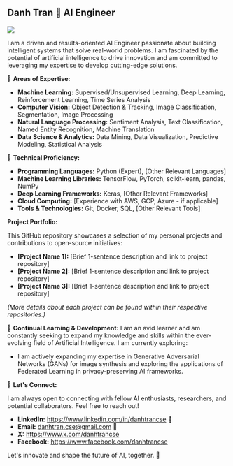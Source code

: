 ## Danh Tran 🚀  **AI Engineer** 
<img src="https://avatars.githubusercontent.com/u/179741572" heigt="75">

I am a driven and results-oriented AI Engineer passionate about building intelligent systems that solve real-world problems.  I am fascinated by the potential of artificial intelligence to drive innovation and am committed to leveraging my expertise to develop cutting-edge solutions. 

🧠 **Areas of Expertise:**

* **Machine Learning:** Supervised/Unsupervised Learning, Deep Learning, Reinforcement Learning, Time Series Analysis
* **Computer Vision:** Object Detection & Tracking, Image Classification, Segmentation, Image Processing 
* **Natural Language Processing:** Sentiment Analysis, Text Classification, Named Entity Recognition, Machine Translation 
* **Data Science & Analytics:** Data Mining, Data Visualization, Predictive Modeling, Statistical Analysis

🚀 **Technical Proficiency:**

* **Programming Languages:** Python (Expert), [Other Relevant Languages]
* **Machine Learning Libraries:** TensorFlow, PyTorch, scikit-learn, pandas, NumPy 
* **Deep Learning Frameworks:** Keras, [Other Relevant Frameworks]
* **Cloud Computing:**  [Experience with AWS, GCP, Azure - if applicable]
* **Tools & Technologies:**  Git, Docker, SQL, [Other Relevant Tools]

**Project Portfolio:**

This GitHub repository showcases a selection of my personal projects and contributions to open-source initiatives:

* **[Project Name 1]:** [Brief 1-sentence description and link to project repository]
* **[Project Name 2]:** [Brief 1-sentence description and link to project repository]
* **[Project Name 3]:** [Brief 1-sentence description and link to project repository]

 *(More details about each project can be found within their respective repositories.)*

🌱 **Continual Learning & Development:** I am an avid learner and am constantly seeking to expand my knowledge and skills within the ever-evolving field of Artificial Intelligence.  I am currently exploring: 

*  I am actively expanding my expertise in Generative Adversarial Networks (GANs) for image synthesis and exploring the applications of Federated Learning in privacy-preserving AI frameworks.

🤝 **Let's Connect:**

I am always open to connecting with fellow AI enthusiasts, researchers, and potential collaborators. Feel free to reach out!

* **LinkedIn:** https://www.linkedin.com/in/danhtrancse 🔗
* **Email:** danhtran.cse@gmail.com 📧
* **X:** https://www.x.com/danhtrancse
* **Facebook:** https://www.facebook.com/danhtrancse
<!--
* **Discord:** +84386760143
* **Zalo:** +84386760143
* **Telegram:** +84386760143
-->
Let's innovate and shape the future of AI, together. 🚀 

